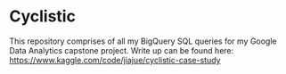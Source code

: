 # Cyclistic

This repository comprises of all my BigQuery SQL queries for my Google Data Analytics capstone project. Write up can be found here: https://www.kaggle.com/code/jiajue/cyclistic-case-study 
